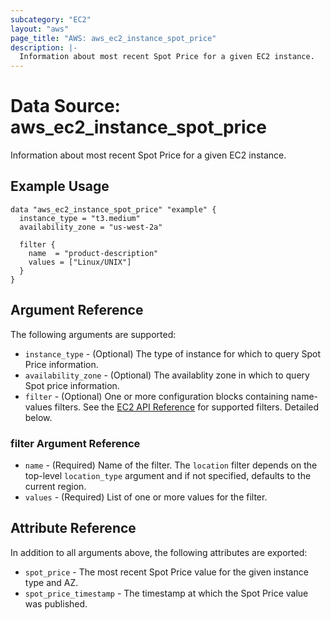 ```yaml
---
subcategory: "EC2"
layout: "aws"
page_title: "AWS: aws_ec2_instance_spot_price"
description: |-
  Information about most recent Spot Price for a given EC2 instance.
---
```


# Data Source: aws_ec2_instance_spot_price

Information about most recent Spot Price for a given EC2 instance.

## Example Usage

```hcl
data "aws_ec2_instance_spot_price" "example" {
  instance_type = "t3.medium"
  availability_zone = "us-west-2a"

  filter {
    name  = "product-description"
    values = ["Linux/UNIX"]
  }
}
```

## Argument Reference

The following arguments are supported:

* `instance_type` - (Optional) The type of instance for which to query Spot Price information.
* `availability_zone` - (Optional) The availablity zone in which to query Spot price information.
* `filter` - (Optional) One or more configuration blocks containing name-values filters. See the [EC2 API Reference](https://docs.aws.amazon.com/AWSEC2/latest/APIReference/API_DescribeSpotPriceHistory.html) for supported filters. Detailed below.

### filter Argument Reference

* `name` - (Required) Name of the filter. The `location` filter depends on the top-level `location_type` argument and if not specified, defaults to the current region.
* `values` - (Required) List of one or more values for the filter.

## Attribute Reference

In addition to all arguments above, the following attributes are exported:

* `spot_price` - The most recent Spot Price value for the given instance type and AZ.
* `spot_price_timestamp` - The timestamp at which the Spot Price value was published.
